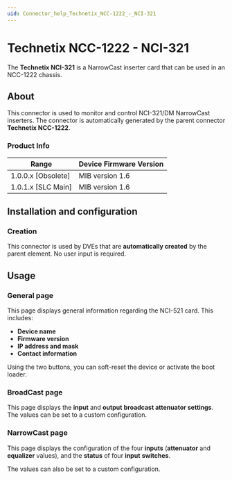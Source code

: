 ```yaml
---
uid: Connector_help_Technetix_NCC-1222_-_NCI-321
---
```


# Technetix NCC-1222 - NCI-321

The **Technetix NCI-321** is a NarrowCast inserter card that can be used in an NCC-1222 chassis.

## About

This connector is used to monitor and control NCI-321/DM NarrowCast inserters. The connector is automatically generated by the parent connector **Technetix NCC-1222**.

### Product Info

| **Range**     | **Device Firmware Version** |
|----------------------|-----------------------------|
| 1.0.0.x \[Obsolete\] | MIB version 1.6             |
| 1.0.1.x \[SLC Main\] | MIB version 1.6             |

## Installation and configuration

### Creation

This connector is used by DVEs that are **automatically created** by the parent element. No user input is required.

## Usage

### General page

This page displays general information regarding the NCI-521 card. This includes:

- **Device name**
- **Firmware version**
- **IP address and mask**
- **Contact information**

Using the two buttons, you can soft-reset the device or activate the boot loader.

### BroadCast page

This page displays the **input** and **output** **broadcast attenuator settings**. The values can be set to a custom configuration.

### NarrowCast page

This page displays the configuration of the four **inputs** (**attenuator** and **equalizer** values), and the **status** of four **input** **switches**.

The values can also be set to a custom configuration.
